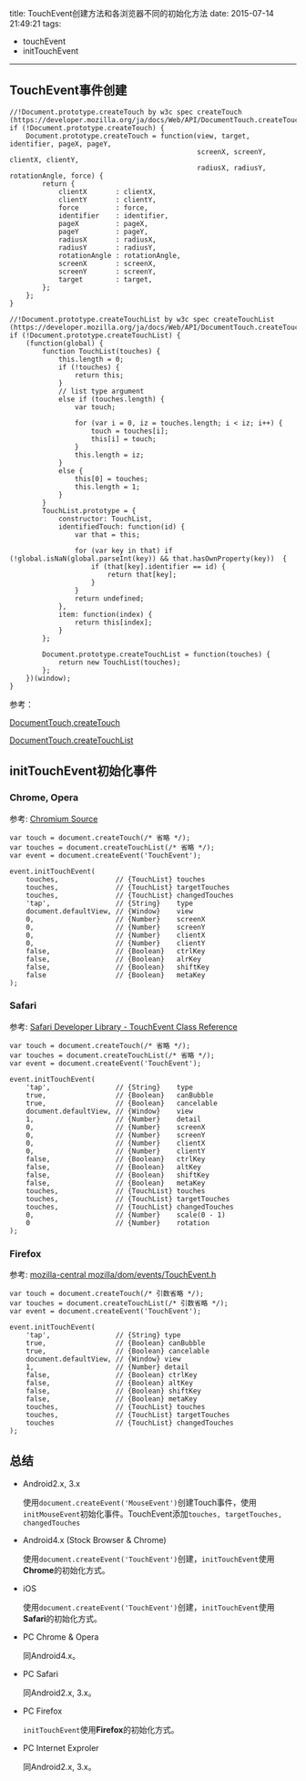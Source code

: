 title: TouchEvent创建方法和各浏览器不同的初始化方法
date: 2015-07-14 21:49:21
tags:
- touchEvent
- initTouchEvent
---
## TouchEvent事件创建

```
//!Document.prototype.createTouch by w3c spec createTouch (https://developer.mozilla.org/ja/docs/Web/API/DocumentTouch.createTouch)
if (!Document.prototype.createTouch) {
    Document.prototype.createTouch = function(view, target, identifier, pageX, pageY,
                                              screenX, screenY, clientX, clientY,
                                              radiusX, radiusY, rotationAngle, force) {
        return {
            clientX       : clientX,
            clientY       : clientY,
            force         : force,
            identifier    : identifier,
            pageX         : pageX,
            pageY         : pageY,
            radiusX       : radiusX,
            radiusY       : radiusY,
            rotationAngle : rotationAngle,
            screenX       : screenX,
            screenY       : screenY,
            target        : target,
        };
    };
}

//!Document.prototype.createTouchList by w3c spec createTouchList (https://developer.mozilla.org/ja/docs/Web/API/DocumentTouch.createTouch)
if (!Document.prototype.createTouchList) {
    (function(global) {
        function TouchList(touches) {
            this.length = 0;
            if (!touches) {
                return this;
            }
            // list type argument
            else if (touches.length) {
                var touch;

                for (var i = 0, iz = touches.length; i < iz; i++) {
                    touch = touches[i];
                    this[i] = touch;
                }
                this.length = iz;
            }
            else {
                this[0] = touches;
                this.length = 1;
            }
        }
        TouchList.prototype = {
            constructor: TouchList,
            identifiedTouch: function(id) {
                var that = this;

                for (var key in that) if (!global.isNaN(global.parseInt(key)) && that.hasOwnProperty(key))  {
                    if (that[key].identifier == id) {
                        return that[key];
                    }
                }
                return undefined;
            },
            item: function(index) {
                return this[index];
            }
        };

        Document.prototype.createTouchList = function(touches) {
            return new TouchList(touches);
        };
    })(window);
}
```
参考：

[DocumentTouch,createTouch](https://developer.mozilla.org/ja/docs/Web/API/DocumentTouch.createTouch)

[DocumentTouch.createTouchList](https://developer.mozilla.org/ja/docs/Web/API/DocumentTouch.createTouch)

## initTouchEvent初始化事件

### Chrome, Opera

参考: [Chromium Source](https://code.google.com/p/chromium/codesearch#chromium/src/third_party/WebKit/Source/core/events/TouchEvent.cpp&q=initTouchEvent&sq=package:chromium&type=cs&l=58)

```
var touch = document.createTouch(/* 省略 */);
var touches = document.createTouchList(/* 省略 */);
var event = document.createEvent('TouchEvent');

event.initTouchEvent(
    touches,              // {TouchList} touches
    touches,              // {TouchList} targetTouches
    touches,              // {TouchList} changedTouches
    'tap',                // {String}    type
    document.defaultView, // {Window}    view
    0,                    // {Number}    screenX
    0,                    // {Number}    screenY
    0,                    // {Number}    clientX
    0,                    // {Number}    clientY
    false,                // {Boolean}   ctrlKey
    false,                // {Boolean}   alrKey
    false,                // {Boolean}   shiftKey
    false                 // {Boolean}   metaKey
);
```

### Safari

参考: [Safari Developer Library - TouchEvent Class Reference](https://developer.apple.com/library/safari/documentation/UserExperience/Reference/TouchEventClassReference/TouchEvent/TouchEvent.html#//apple_ref/javascript/instm/TouchEvent/initTouchEvent)

```
var touch = document.createTouch(/* 省略 */);
var touches = document.createTouchList(/* 省略 */);
var event = document.createEvent('TouchEvent');

event.initTouchEvent(
    'tap',                // {String}    type
    true,                 // {Boolean}   canBubble
    true,                 // {Boolean}   cancelable
    document.defaultView, // {Window}    view
    1,                    // {Number}    detail
    0,                    // {Number}    screenX
    0,                    // {Number}    screenY
    0,                    // {Number}    clientX
    0,                    // {Number}    clientY
    false,                // {Boolean}   ctrlKey
    false,                // {Boolean}   altKey
    false,                // {Boolean}   shiftKey
    false,                // {Boolean}   metaKey
    touches,              // {TouchList} touches
    touches,              // {TouchList} targetTouches
    touches,              // {TouchList} changedTouches
    0,                    // {Number}    scale(0 - 1)
    0                     // {Number}    rotation
);
```

### Firefox

参考: [mozilla-central mozilla/dom/events/TouchEvent.h](http://lxr.mozilla.org/mozilla-central/source/dom/events/TouchEvent.h#108)

```
var touch = document.createTouch(/* 引数省略 */);
var touches = document.createTouchList(/* 引数省略 */);
var event = document.createEvent('TouchEvent');

event.initTouchEvent(
    'tap',                // {String} type
    true,                 // {Boolean} canBubble
    true,                 // {Boolean} cancelable
    document.defaultView, // {Window} view
    1,                    // {Number} detail
    false,                // {Boolean} ctrlKey
    false,                // {Boolean} altKey
    false,                // {Boolean} shiftKey
    false,                // {Boolean} metaKey
    touches,              // {TouchList} touches
    touches,              // {TouchList} targetTouches
    touches               // {TouchList} changedTouches
);
```

## 总结

- Android2.x, 3.x

	使用`document.createEvent('MouseEvent')`创建Touch事件，使用`initMouseEvent`初始化事件。TouchEvent添加`touches, targetTouches, changedTouches`
	
- Android4.x (Stock Browser & Chrome)

	使用`document.createEvent('TouchEvent')`创建，`initTouchEvent`使用**Chrome**的初始化方式。
	
- iOS

	使用`document.createEvent('TouchEvent')`创建，`initTouchEvent`使用**Safari**的初始化方式。
	
- PC Chrome & Opera

	同Android4.x。
	
- PC Safari

	同Android2.x, 3.x。
	
- PC Firefox

	`initTouchEvent`使用**Firefox**的初始化方式。
	
- PC Internet Exproler

	同Android2.x, 3.x。